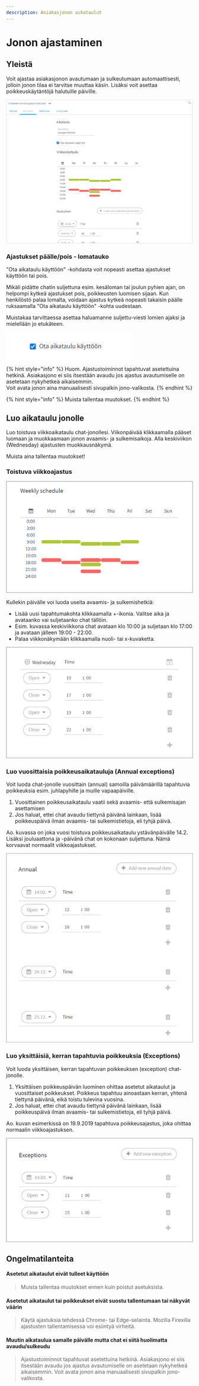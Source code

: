```yaml
---
description: Asiakasjonon aikataulut
---
```


# Jonon ajastaminen

## Yleistä

Voit ajastaa asiakasjonon avautumaan ja sulkeutumaan automaattisesti, jolloin jonon tilaa ei tarvitse muuttaa käsin. Lisäksi voit asettaa poikkeuskäytäntöjä halutuille päiville.

![Jonon aikatauluasetukset](../.gitbook/assets/jonon-aikataulu-schedule.png)

### Ajastukset päälle/pois - lomatauko <a id="ajastukset-paalle-pois"></a>

"Ota aikataulu käyttöön" -kohdasta voit nopeasti asettaa ajastukset käyttöön tai pois.

Mikäli pidätte chatin suljettuna esim. kesäloman tai joulun pyhien ajan, on helpompi kytkeä ajastukset pois, poikkeusten luomisen sijaan. Kun henkilöstö palaa lomalta, voidaan ajastus kytkeä nopeasti takaisin päälle ruksaamalla "Ota aikataulu käyttöön" -kohta uudestaan.

Muistakaa tarvittaessa asettaa haluamanne suljettu-viesti lomien ajaksi ja mielellään jo etukäteen.

![Ajastukset k&#xE4;yt&#xF6;ss&#xE4;/pois k&#xE4;yt&#xF6;st&#xE4;](../.gitbook/assets/ajastus-ota-aikataulu-kaeyttoeoen.png)

{% hint style="info" %}
Huom. Ajastustoiminnot tapahtuvat asetettuina hetkinä. Asiakasjono ei siis itsestään avaudu jos ajastus avautumiselle on asetetaan nykyhetkeä aikaisemmin.   
Voit avata jonon aina manuaalisesti sivupalkin jono-valikosta.
{% endhint %}

{% hint style="info" %}
Muista tallentaa muutokset.
{% endhint %}

## Luo aikataulu jonolle

Luo toistuva viikkoaikataulu chat-jonollesi. Viikonpäivää klikkaamalla pääset luomaan ja muokkaamaan jonon avaamis- ja sulkemisaikoja. Alla keskiviikon \(Wednesday\) ajastusten muokkausnäkymä.

Muista aina tallentaa muutokset!

### Toistuva viikkoajastus

![Viikkoaikataulu-esimerkki](../.gitbook/assets/schedule-weekly.png)

Kullekin päivälle voi luoda useita avaamis- ja sulkemishetkiä:

* Lisää uusi tapahtumakohta klikkaamalla +-ikonia. Valitse aika ja avataanko vai suljetaanko chat tällöin.
* Esim. kuvassa keskiviikkona chat avataan klo 10:00 ja suljetaan klo 17:00 ja avataan jälleen 19:00 - 22:00.
* Palaa viikkonäkymään klikkaamalla nuoli- tai x-kuvaketta.

![P&#xE4;iv&#xE4;kohtaisten ajastusten muokkaus](../.gitbook/assets/schedule-weekly-set.png)

### Luo vuosittaisia poikkeusaikatauluja \(Annual exceptions\) <a id="luo-vuosittaisia-poikkeusaikatauluja"></a>

Voit luoda chat-jonolle vuosittain \(annual\) samoilla päivämäärillä tapahtuvia poikkeuksia esim. juhlapyhille ja muille vapaapäiville.

1. Vuosittainen poikkeusaikataulu vaatii sekä avaamis- että sulkemisajan asettamisen
2. Jos haluat, ettei chat avaudu tiettynä päivänä lainkaan, lisää poikkeuspäivä ilman avaamis- tai sulkemistietoja, eli tyhjä päivä.

Ao. kuvassa on joka vuosi toistuva poikkeusaikataulu ystävänpäivälle 14.2.  Lisäksi jouluaattona ja -päivänä chat on kokonaan suljettuna. Nämä korvaavat normaalit viikkoajastukset.

![](../.gitbook/assets/schedule-annual.png)

### Luo yksittäisiä, kerran tapahtuvia poikkeuksia \(Exceptions\) <a id="luo-yksittaisia-kerran-tapahtuvia-poikkeuksia"></a>

Voit luoda yksittäisen, kerran tapahtuvan poikkeuksen \(exception\) chat-jonolle.

1. Yksittäisen poikkeuspäivän luominen ohittaa asetetut aikataulut ja vuosittaiset poikkeukset. Poikkeus tapahtuu ainoastaan kerran, yhtenä tiettynä päivänä, eikä toistu tulevina vuosina. 
2. Jos haluat, ettei chat avaudu tiettynä päivänä lainkaan, lisää poikkeuspäivä ilman avaamis- tai sulkemistietoja, eli tyhjä päivä.

Ao. kuvan esimerkissä on 19.9.2019 tapahtuva poikkeusajastus, joka ohittaa normaalin viikkoajastuksen.

![](../.gitbook/assets/schedule-exception.png)

## Ongelmatilanteita

#### Asetetut aikataulut eivät tulleet käyttöön

> Muista tallentaa muutokset ennen kuin poistut asetuksista.

#### Asetetut aikataulut tai poikkeukset eivät suostu tallentumaan tai näkyvät väärin

> Käytä ajastuksia tehdessä Chrome- tai Edge-selainta. Mozilla Firexilla ajastusten tallentamisessa voi esiintyä virheitä.

#### Muutin aikataulua samalle päivälle mutta chat ei siitä huolimatta avaudu/sulkeudu

> Ajastustoiminnot tapahtuvat asetettuina hetkinä. Asiakasjono ei siis itsestään avaudu jos ajastus avautumiselle on asetetaan nykyhetkeä aikaisemmin. Voit avata jonon aina manuaalisesti sivupalkin jono-valikosta.

